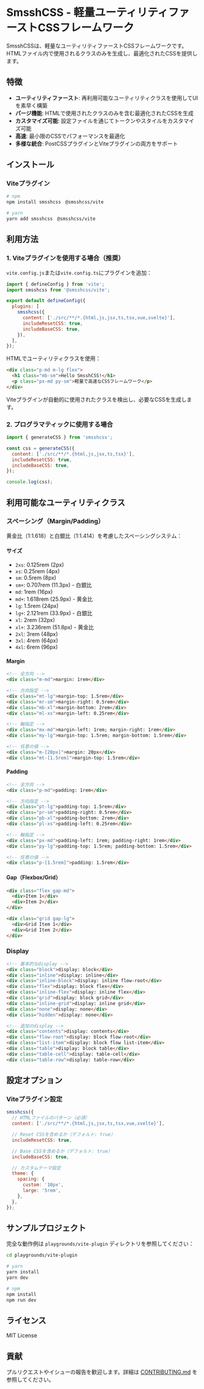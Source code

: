 # SmsshCSS - 軽量ユーティリティファーストCSSフレームワーク

SmsshCSSは、軽量なユーティリティファーストCSSフレームワークです。HTMLファイル内で使用されるクラスのみを生成し、最適化されたCSSを提供します。

## 特徴

- **ユーティリティファースト**: 再利用可能なユーティリティクラスを使用してUIを素早く構築
- **パージ機能**: HTMLで使用されたクラスのみを含む最適化されたCSSを生成
- **カスタマイズ可能**: 設定ファイルを通じてトークンやスタイルをカスタマイズ可能
- **高速**: 最小限のCSSでパフォーマンスを最適化
- **多様な統合**: PostCSSプラグインとViteプラグインの両方をサポート

## インストール

### Viteプラグイン

```bash
# npm
npm install smsshcss　@smsshcss/vite

# yarn
yarn add smsshcss　@smsshcss/vite
```

## 利用方法

### 1. Viteプラグインを使用する場合（推奨）

`vite.config.js`または`vite.config.ts`にプラグインを追加：

```javascript
import { defineConfig } from 'vite';
import smsshcss from '@smsshcss/vite';

export default defineConfig({
  plugins: [
    smsshcss({
      content: ['./src/**/*.{html,js,jsx,ts,tsx,vue,svelte}'],
      includeResetCSS: true,
      includeBaseCSS: true,
    }),
  ],
});
```

HTMLでユーティリティクラスを使用：

```html
<div class="p-md m-lg flex">
  <h1 class="mb-sm">Hello SmsshCSS!</h1>
  <p class="px-md py-sm">軽量で高速なCSSフレームワーク</p>
</div>
```

Viteプラグインが自動的に使用されたクラスを検出し、必要なCSSを生成します。

### 2. プログラマティックに使用する場合

```javascript
import { generateCSS } from 'smsshcss';

const css = generateCSS({
  content: ['./src/**/*.{html,js,jsx,ts,tsx}'],
  includeResetCSS: true,
  includeBaseCSS: true,
});

console.log(css);
```

## 利用可能なユーティリティクラス

### スペーシング（Margin/Padding）

黄金比（1:1.618）と白銀比（1:1.414）を考慮したスペーシングシステム：

#### サイズ

- `2xs`: 0.125rem (2px)
- `xs`: 0.25rem (4px)
- `sm`: 0.5rem (8px)
- `sm+`: 0.707rem (11.3px) - 白銀比
- `md`: 1rem (16px)
- `md+`: 1.618rem (25.9px) - 黄金比
- `lg`: 1.5rem (24px)
- `lg+`: 2.121rem (33.9px) - 白銀比
- `xl`: 2rem (32px)
- `xl+`: 3.236rem (51.8px) - 黄金比
- `2xl`: 3rem (48px)
- `3xl`: 4rem (64px)
- `4xl`: 6rem (96px)

#### Margin

```html
<!-- 全方向 -->
<div class="m-md">margin: 1rem</div>

<!-- 方向指定 -->
<div class="mt-lg">margin-top: 1.5rem</div>
<div class="mr-sm">margin-right: 0.5rem</div>
<div class="mb-xl">margin-bottom: 2rem</div>
<div class="ml-xs">margin-left: 0.25rem</div>

<!-- 軸指定 -->
<div class="mx-md">margin-left: 1rem; margin-right: 1rem</div>
<div class="my-lg">margin-top: 1.5rem; margin-bottom: 1.5rem</div>

<!-- 任意の値 -->
<div class="m-[20px]">margin: 20px</div>
<div class="mt-[1.5rem]">margin-top: 1.5rem</div>
```

#### Padding

```html
<!-- 全方向 -->
<div class="p-md">padding: 1rem</div>

<!-- 方向指定 -->
<div class="pt-lg">padding-top: 1.5rem</div>
<div class="pr-sm">padding-right: 0.5rem</div>
<div class="pb-xl">padding-bottom: 2rem</div>
<div class="pl-xs">padding-left: 0.25rem</div>

<!-- 軸指定 -->
<div class="px-md">padding-left: 1rem; padding-right: 1rem</div>
<div class="py-lg">padding-top: 1.5rem; padding-bottom: 1.5rem</div>

<!-- 任意の値 -->
<div class="p-[1.5rem]">padding: 1.5rem</div>
```

#### Gap（Flexbox/Grid）

```html
<div class="flex gap-md">
  <div>Item 1</div>
  <div>Item 2</div>
</div>

<div class="grid gap-lg">
  <div>Grid Item 1</div>
  <div>Grid Item 2</div>
</div>
```

### Display

```html
<!-- 基本的なdisplay -->
<div class="block">display: block</div>
<div class="inline">display: inline</div>
<div class="inline-block">display: inline flow-root</div>
<div class="flex">display: block flex</div>
<div class="inline-flex">display: inline flex</div>
<div class="grid">display: block grid</div>
<div class="inline-grid">display: inline grid</div>
<div class="none">display: none</div>
<div class="hidden">display: none</div>

<!-- 追加のdisplay -->
<div class="contents">display: contents</div>
<div class="flow-root">display: block flow-root</div>
<div class="list-item">display: block flow list-item</div>
<div class="table">display: block table</div>
<div class="table-cell">display: table-cell</div>
<div class="table-row">display: table-row</div>
```

## 設定オプション

### Viteプラグイン設定

```javascript
smsshcss({
  // HTMLファイルのパターン（必須）
  content: ['./src/**/*.{html,js,jsx,ts,tsx,vue,svelte}'],

  // Reset CSSを含めるか（デフォルト: true）
  includeResetCSS: true,

  // Base CSSを含めるか（デフォルト: true）
  includeBaseCSS: true,

  // カスタムテーマ設定
  theme: {
    spacing: {
      custom: '10px',
      large: '5rem',
    },
  },
});
```

## サンプルプロジェクト

完全な動作例は `playgrounds/vite-plugin` ディレクトリを参照してください：

```bash
cd playgrounds/vite-plugin

# yarn
yarn install
yarn dev

# npm
npm install
npm run dev
```

## ライセンス

MIT License

## 貢献

プルリクエストやイシューの報告を歓迎します。詳細は [CONTRIBUTING.md](CONTRIBUTING.md) を参照してください。
